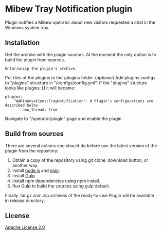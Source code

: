 # Mibew Tray Notification plugin

Plugin notifies a Mibew operator about new visitors requested a chat in the Windows system tray.

<h2>Installation</h2>

Get the archive with the plugin sources. At the moment the only option is to build the plugin from sources.

    Untar/unzip the plugin's archive.

Put files of the plugins to the <Mibew root>/plugins folder.
(optional) Add plugins configs to "plugins" structure in "<Mibew root>/configs/config.yml". If the "plugins" stucture looks like plugins: [] it will become:

    plugins:
        "AARInnovations:TrayNotification": # Plugin's configurations are described below
            new_thread: true

Navigate to "<Mibew Base URL>/operator/plugin" page and enable the plugin.

<h2>Build from sources</h2>

There are several actions one should do before use the latest version of the plugin from the repository:
<ol>
<li>Obtain a copy of the repository using git clone, download button, or another way.</li>
<li>Install <a href="http://nodejs.org/">node.js</a> and <a href="https://www.npmjs.org/">npm</a>.</li>
<li>Install <a href="http://gulpjs.com/">Gulp</a>.</li>
<li>Install npm dependencies using npm install.</li>
<li>Run Gulp to build the sources using gulp default.</li>
</ol>
Finally .tar.gz and .zip archives of the ready-to-use Plugin will be available in release directory.

<h2>License</h2>
<a href="http://www.apache.org/licenses/LICENSE-2.0.html">Apache License 2.0</a>
